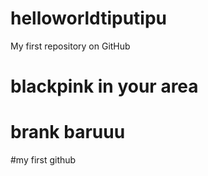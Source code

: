 # helloworldtiputipu
My first repository on GitHub
# blackpink in your area
# brank baruuu
#my first github
